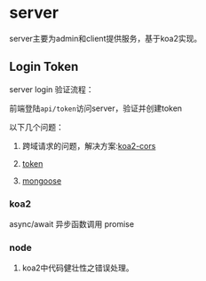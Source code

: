 # server

server主要为admin和client提供服务，基于koa2实现。

## Login Token

server login 验证流程：

前端登陆`api/token`访问server，验证并创建token

以下几个问题：

1. 跨域请求的问题，解决方案:[koa2-cors](https://github.com/zadzbw/koa2-cors)

2. [token](https://github.com/auth0/node-jsonwebtoken)

3. [mongoose](http://mongoosejs.com/index.html)

### koa2

async/await 异步函数调用
promise


### node

1. koa2中代码健壮性之错误处理。



